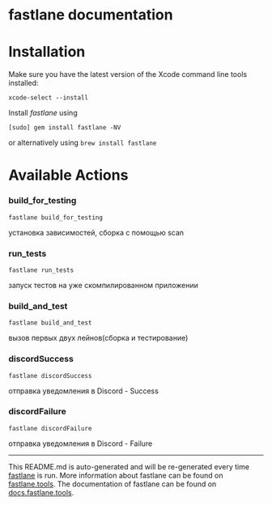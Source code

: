 fastlane documentation
================
# Installation

Make sure you have the latest version of the Xcode command line tools installed:

```
xcode-select --install
```

Install _fastlane_ using
```
[sudo] gem install fastlane -NV
```
or alternatively using `brew install fastlane`

# Available Actions
### build_for_testing
```
fastlane build_for_testing
```
установка зависимостей, сборка с помощью scan
### run_tests
```
fastlane run_tests
```
запуск тестов на уже скомпилированном приложении
### build_and_test
```
fastlane build_and_test
```
вызов первых двух лейнов(сборка и тестирование)
### discordSuccess
```
fastlane discordSuccess
```
отправка уведомления в Discord - Success
### discordFailure
```
fastlane discordFailure
```
отправка уведомления в Discord - Failure

----

This README.md is auto-generated and will be re-generated every time [fastlane](https://fastlane.tools) is run.
More information about fastlane can be found on [fastlane.tools](https://fastlane.tools).
The documentation of fastlane can be found on [docs.fastlane.tools](https://docs.fastlane.tools).
